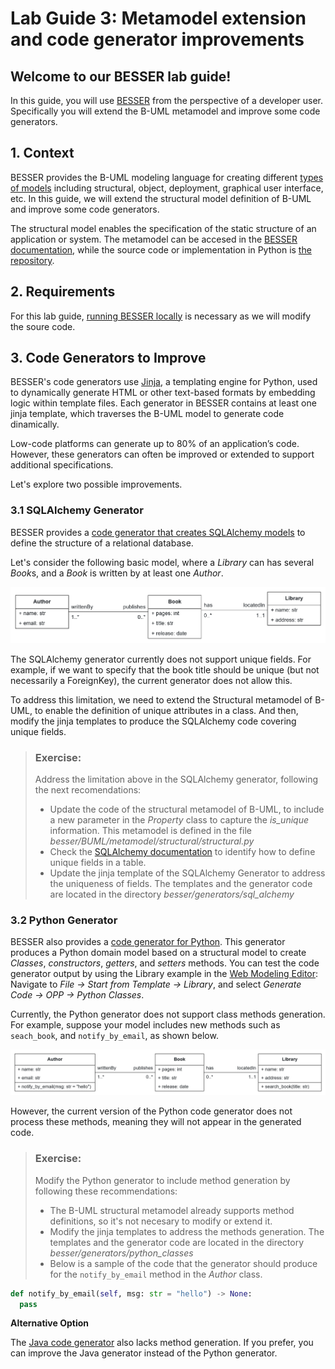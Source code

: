 # Lab Guide 3: Metamodel extension and code generator improvements

## Welcome to our BESSER lab guide!

In this guide, you will use [BESSER](https://github.com/BESSER-PEARL/BESSER.git) from the perspective of a developer user. Specifically you will extend the B-UML metamodel and improve some code generators.

## 1. Context

BESSER provides the B-UML modeling language for creating different [types of models](https://besser.readthedocs.io/en/latest/buml_language/model_types.html) including structural, object, deployment, graphical user interface, etc. In this guide, we will extend the structural model definition of B-UML and improve some code generators.

The structural model enables the specification of the static structure of an application or system. The metamodel can be accesed in the [BESSER documentation](https://besser.readthedocs.io/en/latest/buml_language/model_types/structural.html), while the source code or implementation in Python is [the repository](https://github.com/BESSER-PEARL/BESSER/blob/master/besser/BUML/metamodel/structural/structural.py).

## 2. Requirements

For this lab guide, [running BESSER locally](https://besser.readthedocs.io/en/latest/installation.html#running-besser-locally) is necessary as we will modify the soure code.

## 3. Code Generators to Improve

BESSER's code generators use [Jinja](https://jinja.palletsprojects.com/en/stable/), a templating engine for Python, used to dynamically generate HTML or other text-based formats by embedding logic within template files. Each generator in BESSER contains at least one jinja template, which traverses the B-UML model to generate code dinamically.

Low-code platforms can generate up to 80% of an application’s code. However, these generators can often be improved or extended to support additional specifications.

Let's explore two possible improvements.

### 3.1 SQLAlchemy Generator

BESSER provides a [code generator that creates SQLAlchemy models](https://besser.readthedocs.io/en/latest/generators/alchemy.html#) to define the structure of a relational database.

Let's consider the following basic model, where a *Library* can has several *Book*s, and a *Book* is written by at least one *Author*.

<div align="center">
  <img src="figs/library_model.png" alt="Example model domain" width="550"/>
</div>

The SQLAlchemy generator currently does not support unique fields. For example, if we want to specify that the book title should be unique (but not necessarily a ForeignKey), the current generator does not allow this.

To address this limitation, we need to extend the Structural metamodel of B-UML, to enable the definition of unique attributes in a class. And then, modify the jinja templates to produce the SQLAlchemy code covering unique fields.

> ### **Exercise:**
>
> Address the limitation above in the SQLAlchemy generator, following the next recomendations:
> - Update the code of the structural metamodel of B-UML, to include a new parameter in the *Property* class to capture the *is_unique* information. This metamodel is defined in the file *besser/BUML/metamodel/structural/structural.py*
> - Check the [SQLAlchemy documentation](https://docs.sqlalchemy.org/en/20/core/constraints.html) to identify how to define unique fields in a table.
> - Update the jinja template of the SQLAlchemy Generator to address the uniqueness of fields. The templates and the generator code are located in the directory *besser/generators/sql_alchemy*

### 3.2 Python Generator

BESSER also provides a [code generator for Python](https://besser.readthedocs.io/en/latest/generators/python.html). This generator produces a Python domain model based on a structural model to create *Classes*, *constructors*, *getters*, and *setters* methods. You can test the code generator output by using the Library example in the [Web Modeling Editor](https://editor.besser-pearl.org/): Navigate to *File -> Start from Template -> Library*, and select *Generate Code -> OPP -> Python Classes*.

Currently, the Python generator does not support class methods generation. For example, suppose your model includes new methods such as `seach_book`, and `notify_by_email`, as shown below.

<div align="center">
  <img src="figs/library_methods.png" alt="Library example with methods" width="550"/>
</div>

However, the current version of the Python code generator does not process these methods, meaning they will not appear in the generated code.

> ### **Exercise:**
>
> Modify the Python generator to include method generation by following these recommendations:
> - The B-UML structural metamodel already supports method definitions, so it's not necesary to modify or extend it.
> - Modify the jinja templates to address the methods generation. The templates and the generator code are located in the directory *besser/generators/python_classes*
> - Below is a sample of the code that the generator should produce for the `notify_by_email` method in the *Author* class.

```python
def notify_by_email(self, msg: str = "hello") -> None:
  pass
```

**Alternative Option**

The [Java code generator](https://besser.readthedocs.io/en/latest/generators/java.html) also lacks method generation. If you prefer, you can improve the Java generator instead of the Python generator.
